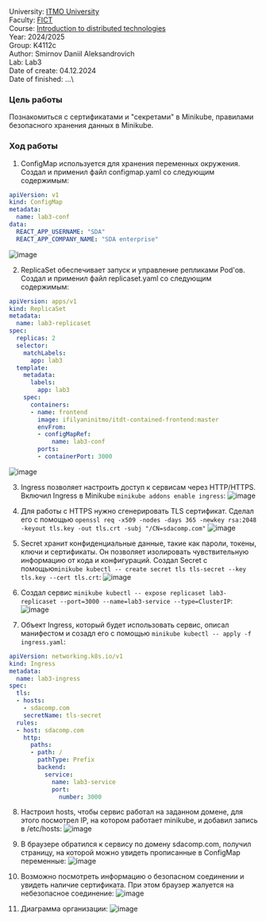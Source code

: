 University: [ITMO University](https://itmo.ru/ru/)\
Faculty: [FICT](https://fict.itmo.ru)\
Course: [Introduction to distributed technologies](https://github.com/itmo-ict-faculty/introduction-to-distributed-technologies)\
Year: 2024/2025\
Group: K4112c\
Author: Smirnov Daniil Aleksandrovich\
Lab: Lab3\
Date of create: 04.12.2024\
Date of finished: ...\

### Цель работы
Познакомиться с сертификатами и "секретами" в Minikube, правилами безопасного хранения данных в Minikube. 

### Ход работы
1. ConfigMap используется для хранения переменных окружения. Создал и применил файл configmap.yaml со следующим содержимым:
```yaml
apiVersion: v1
kind: ConfigMap
metadata:
  name: lab3-conf
data:
  REACT_APP_USERNAME: "SDA"
  REACT_APP_COMPANY_NAME: "SDA enterprise"
```
![image](https://github.com/user-attachments/assets/945f43cb-76b7-4f2a-8b65-d3c2c7eba08e)

2. ReplicaSet обеспечивает запуск и управление репликами Pod'ов. Создал и применил файл replicaset.yaml со следующим содержимым:
```yaml
apiVersion: apps/v1
kind: ReplicaSet
metadata:
  name: lab3-replicaset
spec:
  replicas: 2
  selector:
    matchLabels:
      app: lab3
  template:
    metadata:
      labels:
        app: lab3
    spec:
      containers:
      - name: frontend
        image: ifilyaninitmo/itdt-contained-frontend:master
        envFrom:
        - configMapRef:
            name: lab3-conf
        ports:
        - containerPort: 3000
```
![image](https://github.com/user-attachments/assets/69440c64-a3e8-4765-abdf-004823455142)

3. Ingress позволяет настроить доступ к сервисам через HTTP/HTTPS. Включил Ingress в Minikube `minikube addons enable ingress`:
![image](https://github.com/user-attachments/assets/3531c32e-7a50-41a4-821b-6dcf3a997b8b)

4. Для работы с HTTPS нужно сгенерировать TLS сертификат. Сделал его с помощью `openssl req -x509 -nodes -days 365 -newkey rsa:2048 -keyout tls.key -out tls.crt -subj "/CN=sdacomp.com"`
![image](https://github.com/user-attachments/assets/8a00831b-de87-42ac-91d7-1f056ab2338d)

5. Secret хранит конфиденциальные данные, такие как пароли, токены, ключи и сертификаты. Он позволяет изолировать чувствительную информацию от кода и конфигураций. Создал Secret с помощью`minikube kubectl -- create secret tls tls-secret --key tls.key --cert tls.crt`:
![image](https://github.com/user-attachments/assets/1c3088b9-ac8f-467f-b452-7fddefd86b8f)

6. Создал сервис `minikube kubectl -- expose replicaset lab3-replicaset --port=3000 --name=lab3-service --type=ClusterIP`:
![image](https://github.com/user-attachments/assets/e6e369e5-9356-4954-a6bc-9ddaba91c59b)

7. Объект Ingress, который будет использовать сервис, описал манифестом и созадл его с помощью `minikube kubectl -- apply -f ingress.yaml`:
```yaml
apiVersion: networking.k8s.io/v1
kind: Ingress
metadata:
  name: lab3-ingress
spec:
  tls:
  - hosts:
    - sdacomp.com
    secretName: tls-secret
  rules:
  - host: sdacomp.com
    http:
      paths:
      - path: /
        pathType: Prefix
        backend:
          service:
            name: lab3-service
            port:
              number: 3000

```
8. Настроил hosts, чтобы сервис работал на заданном домене, для этого посмотрел IP, на котором работает minikube, и добавил запись в /etc/hosts:
![image](https://github.com/user-attachments/assets/4098ba6b-f91d-4a43-ae2d-c4d3d8b505e6)

9. В браузере обратился к сервису по домену sdacomp.com, получил страницу, на которой можно увидеть прописанные в ConfigMap переменные:
![image](https://github.com/user-attachments/assets/9dcf0468-ff65-45e4-82ad-410b8220c8f3)

10. Возможно посмотреть информацию о безопасном соединении и увидеть наличие сертификата. При этом браузер жалуется на небезопасное соединение:
![image](https://github.com/user-attachments/assets/750e9078-be41-4fba-ab81-400185ad4068)

11. Диаграмма организации:
![image](https://github.com/user-attachments/assets/111161dc-1ab2-4f38-b253-97cd0ecf82d5)




